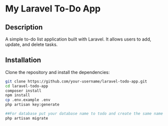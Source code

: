 # My Laravel To-Do App

## Description
A simple to-do list application built with Laravel. It allows users to add, update, and delete tasks.

## Installation
Clone the repository and install the dependencies:
```bash
git clone https://github.com/your-username/laravel-todo-app.git
cd laravel-todo-app
composer install
npm install
cp .env.example .env
php artisan key:generate

##For database put your database name to todo and create the same name in MySQL or any DB then run
php artisan migrate
